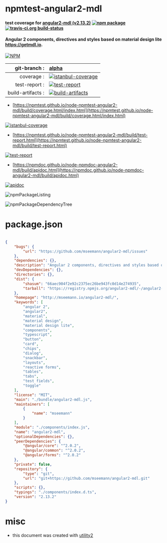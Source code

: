 # npmtest-angular2-mdl

#### test coverage for  [angular2-mdl (v2.13.2)](http://mseemann.io/angular2-mdl/)  [![npm package](https://img.shields.io/npm/v/npmtest-angular2-mdl.svg?style=flat-square)](https://www.npmjs.org/package/npmtest-angular2-mdl) [![travis-ci.org build-status](https://api.travis-ci.org/npmtest/node-npmtest-angular2-mdl.svg)](https://travis-ci.org/npmtest/node-npmtest-angular2-mdl)

#### Angular 2 components, directives and styles based on material design lite https://getmdl.io.

[![NPM](https://nodei.co/npm/angular2-mdl.png?downloads=true&downloadRank=true&stars=true)](https://www.npmjs.com/package/angular2-mdl)

| git-branch : | [alpha](https://github.com/npmtest/node-npmtest-angular2-mdl/tree/alpha)|
|--:|:--|
| coverage : | [![istanbul-coverage](https://npmtest.github.io/node-npmtest-angular2-mdl/build/coverage.badge.svg)](https://npmtest.github.io/node-npmtest-angular2-mdl/build/coverage.html/index.html)|
| test-report : | [![test-report](https://npmtest.github.io/node-npmtest-angular2-mdl/build/test-report.badge.svg)](https://npmtest.github.io/node-npmtest-angular2-mdl/build/test-report.html)|
| build-artifacts : | [![build-artifacts](https://npmtest.github.io/node-npmtest-angular2-mdl/glyphicons_144_folder_open.png)](https://github.com/npmtest/node-npmtest-angular2-mdl/tree/gh-pages/build)|

- [https://npmtest.github.io/node-npmtest-angular2-mdl/build/coverage.html/index.html](https://npmtest.github.io/node-npmtest-angular2-mdl/build/coverage.html/index.html)

[![istanbul-coverage](https://npmtest.github.io/node-npmtest-angular2-mdl/build/screenCapture.buildCi.browser.%252Ftmp%252Fbuild%252Fcoverage.lib.html.png)](https://npmtest.github.io/node-npmtest-angular2-mdl/build/coverage.html/index.html)

- [https://npmtest.github.io/node-npmtest-angular2-mdl/build/test-report.html](https://npmtest.github.io/node-npmtest-angular2-mdl/build/test-report.html)

[![test-report](https://npmtest.github.io/node-npmtest-angular2-mdl/build/screenCapture.buildCi.browser.%252Ftmp%252Fbuild%252Ftest-report.html.png)](https://npmtest.github.io/node-npmtest-angular2-mdl/build/test-report.html)

- [https://npmdoc.github.io/node-npmdoc-angular2-mdl/build/apidoc.html](https://npmdoc.github.io/node-npmdoc-angular2-mdl/build/apidoc.html)

[![apidoc](https://npmdoc.github.io/node-npmdoc-angular2-mdl/build/screenCapture.buildCi.browser.%252Ftmp%252Fbuild%252Fapidoc.html.png)](https://npmdoc.github.io/node-npmdoc-angular2-mdl/build/apidoc.html)

![npmPackageListing](https://npmtest.github.io/node-npmtest-angular2-mdl/build/screenCapture.npmPackageListing.svg)

![npmPackageDependencyTree](https://npmtest.github.io/node-npmtest-angular2-mdl/build/screenCapture.npmPackageDependencyTree.svg)



# package.json

```json

{
    "bugs": {
        "url": "https://github.com/mseemann/angular2-mdl/issues"
    },
    "dependencies": {},
    "description": "Angular 2 components, directives and styles based on material design lite https://getmdl.io.",
    "devDependencies": {},
    "directories": {},
    "dist": {
        "shasum": "66aec904f2e92c2375ec26be943fc0d14e274935",
        "tarball": "https://registry.npmjs.org/angular2-mdl/-/angular2-mdl-2.13.2.tgz"
    },
    "homepage": "http://mseemann.io/angular2-mdl/",
    "keywords": [
        "angular 2",
        "angular2",
        "material",
        "material design",
        "material design lite",
        "components",
        "typescript",
        "button",
        "card",
        "chips",
        "dialog",
        "snackbar",
        "layouts",
        "reactive forms",
        "tables",
        "tabs",
        "test fields",
        "toggle"
    ],
    "license": "MIT",
    "main": "./bundle/angular2-mdl.js",
    "maintainers": [
        {
            "name": "mseemann"
        }
    ],
    "module": "./components/index.js",
    "name": "angular2-mdl",
    "optionalDependencies": {},
    "peerDependencies": {
        "@angular/core": "^2.0.2",
        "@angular/common": "^2.0.2",
        "@angular/forms": "^2.0.2"
    },
    "private": false,
    "repository": {
        "type": "git",
        "url": "git+https://github.com/mseemann/angular2-mdl.git"
    },
    "scripts": {},
    "typings": "./components/index.d.ts",
    "version": "2.13.2"
}
```



# misc
- this document was created with [utility2](https://github.com/kaizhu256/node-utility2)
